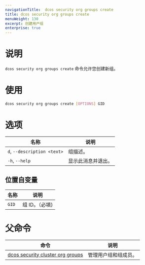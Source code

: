 ```yaml
---
navigationTitle:  dcos security org groups create
title: dcos security org groups create
menuWeight: 130
excerpt: 创建用户组
enterprise: true
---
```

# 说明
`dcos security org groups create` 命令允许您创建新组。

# 使用

```bash
dcos security org groups create [OPTIONS] GID
```

# 选项

| 名称 | 说明 |
|---------|-------------|
| `d`, `--description <text>` | 组描述。|
|  `-h`, `--help` |                显示此消息并退出。|

## 位置自变量

| 名称 | 说明 |
|---------|-------------|
| `GID` | 组 ID。（必填)|

# 父命令

| 命令 | 说明 |
|---------|-------------|
| [dcos security cluster org groups](/mesosphere/dcos/cn/2.0/cli/command-reference/dcos-security/dcos-security-org/dcos-security-org-groups/) |  管理用户组和组成员。 |
